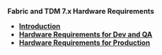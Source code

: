 <strong>Fabric and TDM 7.x Hardware Requirements<strong>
<ul>
<li><a href="/articles/98_maintenance_and_operational/Hardware/2_All_Environments/01_hardware_requirements_introduction.md">Introduction</a></li>
<li><a href="/articles/98_maintenance_and_operational/Hardware/2_All_Environments/02_hardware_req_for_dev_qa.md">Hardware Requirements for Dev and QA</a></li>
<li><a href="/articles/98_maintenance_and_operational/Hardware/2_All_Environments/03_hardware_req_for_prod.md">Hardware Requirements for Production</a></li>
</ul>
